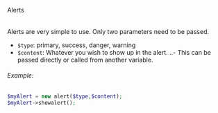 Alerts
######

Alerts are very simple to use. Only two parameters need to be passed.
* `$type`: primary, success, danger, warning
* `$content`: Whatever you wish to show up in the alert.
..- This can be passed directly or called from another variable.


###### Example:
```php
$myAlert = new alert($type,$content);
$myAlert->showalert();
